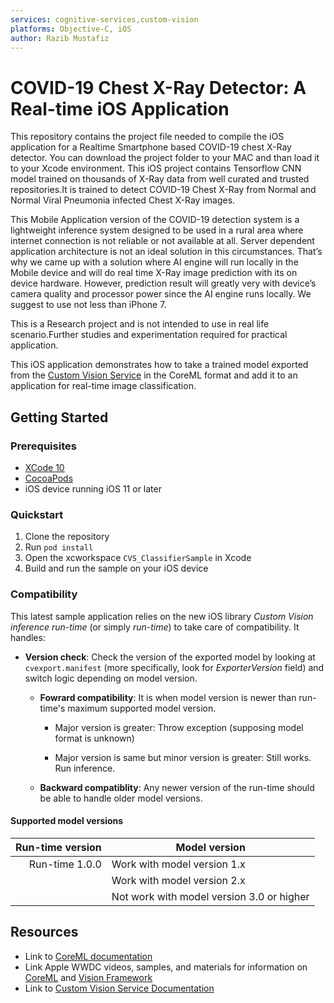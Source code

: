```yaml
---
services: cognitive-services,custom-vision
platforms: Objective-C, iOS
author: Razib Mustafiz
---
```


# COVID-19 Chest X-Ray Detector: A Real-time iOS Application

This repository contains the project file needed to compile the iOS application for a Realtime Smartphone based COVID-19 chest X-Ray detector. You can download the project folder to your MAC and than load it to your Xcode environment. This iOS project contains Tensorflow CNN model trained on thousands of X-Ray data from well curated and trusted repositories.It is trained to detect COVID-19 Chest X-Ray from Normal and Normal Viral Pneumonia infected Chest X-Ray images.

This Mobile Application version of the COVID-19 detection system is a lightweight inference system designed to be used in a rural area where internet connection is not reliable or not available at all. Server dependent application architecture is not an ideal solution in this circumstances. That’s why we came up with a solution where AI engine will run locally in the Mobile device and will do real time X-Ray image prediction with its on device hardware. However, prediction result will greatly very with device’s camera quality and processor power since the AI engine runs locally. We suggest to use not less than iPhone 7.

This is a Research project and is not intended to use in real life scenario.Further studies and experimentation required for practical application.



This iOS application demonstrates how to take a trained model exported from the [Custom Vision Service](https://www.customvision.ai) in the CoreML format and add it to an application for real-time image classification. 

## Getting Started

### Prerequisites

- [XCode 10](https://developer.apple.com/xcode/)
- [CocoaPods](https://cocoapods.org)
- iOS device running iOS 11 or later

### Quickstart

1. Clone the repository
2. Run `pod install`
3. Open the xcworkspace `CVS_ClassifierSample` in Xcode
4. Build and run the sample on your iOS device



### Compatibility

This latest sample application relies on the new iOS library *Custom Vision inference run-time* (or simply *run-time*) to take care of compatibility. It handles:

- __Version check__: Check the version of the exported model by looking at `cvexport.manifest` (more specifically, look for *ExporterVersion* field) and switch logic depending on model version.

    - __Fowrard compatibility__: It is when model version is newer than run-time's maximum supported model version.
    
        - Major version is greater: Throw exception (supposing model format is unknown)

        - Major version is same but minor version is greater: Still works. Run inference.

    - __Backward compatiblity__: Any newer version of the run-time should be able to handle older model versions.

#### Supported model versions

| Run-time version  | Model version |
|--:                |--             |
| Run-time 1.0.0    | Work with model version 1.x |
|                   | Work with model version 2.x |
|                   | Not work with model version 3.0 or higher |


## Resources
- Link to [CoreML documentation](https://developer.apple.com/documentation/coreml)
- Link Apple WWDC videos, samples, and materials for information on [CoreML](https://developer.apple.com/videos/play/wwdc2017/710) and [Vision Framework](https://developer.apple.com/videos/play/wwdc2017/506/)
- Link to [Custom Vision Service Documentation](https://docs.microsoft.com/en-us/azure/cognitive-services/custom-vision-service/home)

